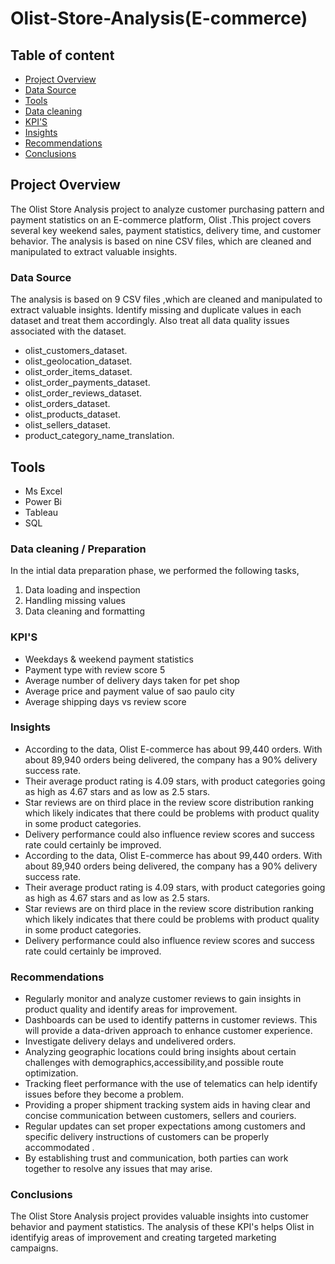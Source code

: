 # Olist-Store-Analysis(E-commerce)

## Table of content
- [Project Overview](#project-overview)
- [Data Source](#data-source)
- [Tools](#tools)
- [Data cleaning](#data-cleaning)
- [KPI'S](#kpi-s)
- [Insights](#insights)
- [Recommendations](#recommendations)
- [Conclusions](#conclusions)


## Project Overview

The Olist Store Analysis project to analyze customer purchasing pattern and payment statistics on an E-commerce platform, Olist .This project covers several key weekend sales, payment statistics, delivery time, and customer behavior. The analysis is based on nine CSV files, which are cleaned and manipulated to extract valuable insights.

### Data Source
The analysis is based on 9 CSV files ,which are cleaned and manipulated to extract valuable insights. Identify missing and duplicate values in each dataset and treat them accordingly. Also treat all data quality issues associated with the dataset.

- olist_customers_dataset.
- olist_geolocation_dataset.
- olist_order_items_dataset.
- olist_order_payments_dataset.
- olist_order_reviews_dataset.
- olist_orders_dataset.
- olist_products_dataset.
- olist_sellers_dataset.
- product_category_name_translation.

## Tools
- Ms Excel
- Power Bi
- Tableau
- SQL

### Data cleaning / Preparation

In the intial data preparation phase, we performed the following tasks,
1. Data loading and inspection
2. Handling missing values
3. Data cleaning and formatting

### KPI'S

- Weekdays & weekend payment statistics
- Payment type with review score 5
- Average number of delivery days taken for pet shop
- Average price and payment value of sao paulo city
- Average shipping days vs review score

 ### Insights
- According to the data, Olist E-commerce has about 99,440 orders. With about 89,940 orders being delivered, the company has a 90% delivery success rate. 
- Their average product rating is 4.09 stars, with product categories going as high as 4.67 stars and as low as 2.5 stars. 
- Star reviews are on third place in the review score distribution ranking which likely indicates that there could be problems with product quality in some product 
   categories. 
- Delivery performance could also influence review scores and success rate could certainly be improved.
- According to the data, Olist E-commerce has about 99,440 orders. With about 89,940 orders being delivered, the company has a 90% delivery success rate. 
- Their average product rating is 4.09 stars, with product categories going as high as 4.67 stars and as low as 2.5 stars. 
- Star reviews are on third place in the review score distribution ranking which likely indicates that there could be problems with product quality in some product 
   categories. 
- Delivery performance could also influence review scores and success rate could certainly be improved.

### Recommendations

- Regularly monitor and analyze customer reviews to gain insights in product quality and identify areas for improvement. 
- Dashboards can be used to identify patterns in customer reviews. This will provide a data-driven approach to enhance customer experience.
- Investigate delivery delays and undelivered orders. 
- Analyzing geographic locations could bring insights about certain challenges with demographics,accessibility,and possible route optimization.
- Tracking fleet performance with the use of telematics can help identify issues before they become a problem.
- Providing a proper shipment tracking system aids in having clear and concise communication between customers, sellers and couriers.
-  Regular updates can set proper expectations among customers and specific delivery instructions of customers can be properly accommodated .
- By establishing trust and communication, both parties can work together to resolve any issues that may arise.

### Conclusions

The Olist Store Analysis project provides valuable insights into customer behavior and payment statistics. The analysis of these KPI's helps Olist in identifyig areas of improvement and creating targeted marketing campaigns. 






